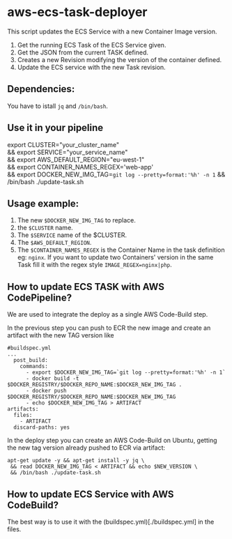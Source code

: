 # aws-ecs-task-deployer

This script updates the ECS Service with a new Container Image version.

1. Get the running ECS Task of the ECS Service given.
2. Get the JSON from the current TASK defined.
3. Creates a new Revision modifying the version of the container defined.
4. Update the ECS service with the new Task revision.

## Dependencies:

You have to istall `jq` and `/bin/bash`.

## Use it in your pipeline

export CLUSTER="your_cluster_name" \
   && export SERVICE="your_service_name"  \
   && export AWS_DEFAULT_REGION="eu-west-1" \
   && export CONTAINER_NAMES_REGEX='web-app' \
   && export DOCKER_NEW_IMG_TAG=`git log --pretty=format:'%h' -n 1`
   && /bin/bash ./update-task.sh

## Usage example:

1. The new `$DOCKER_NEW_IMG_TAG` to replace.
2. the `$CLUSTER` name.
3. The `$SERVICE` name of the $CLUSTER.
4. The `$AWS_DEFAULT_REGION`.
5. The `$CONTAINER_NAMES_REGEX` is the Container Name in the task definition eg: `nginx`.
If you want to update two Containers' version in the same Task 
fill it with the regex style `IMAGE_REGEX=nginx|php`.

## How to update ECS TASK with AWS CodePipeline?

We are used to integrate the deploy as a single AWS Code-Build step.

In the previous step you can push to ECR the new image and create an artifact with the new TAG version like 

``` 
#buildspec.yml
...
  post_build:
    commands:
      - export $DOCKER_NEW_IMG_TAG=`git log --pretty=format:'%h' -n 1`
      - docker build -t $DOCKER_REGISTRY/$DOCKER_REPO_NAME:$DOCKER_NEW_IMG_TAG .
      - docker push $DOCKER_REGISTRY/$DOCKER_REPO_NAME:$DOCKER_NEW_IMG_TAG
      - echo $DOCKER_NEW_IMG_TAG > ARTIFACT
artifacts:
  files:
    - ARTIFACT
  discard-paths: yes
```

In the deploy step you can create an AWS Code-Build on Ubuntu, getting the new tag version already pushed to ECR via artifact:

```
apt-get update -y && apt-get install -y jq \
 && read DOCKER_NEW_IMG_TAG < ARTIFACT && echo $NEW_VERSION \
 && /bin/bash ./update-task.sh
```

## How to update ECS Service with AWS CodeBuild?

The best way is to use it with the (buildspec.yml)[./buildspec.yml] in the files.

